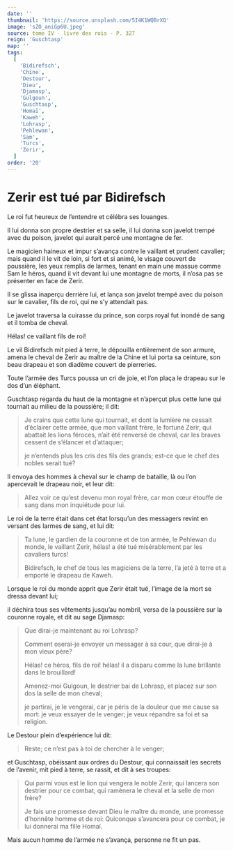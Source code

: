 ```yaml
---
date: ''
thumbnail: 'https://source.unsplash.com/5I4K1WQBrXQ'
image: 'sZO_aniGp6U.jpeg'
source: tome IV - livre des rois - P. 327
reign: 'Guschtasp'
map: ''
tags:
  [
    'Bidirefsch',
    'Chine',
    'Destour',
    'Dieu',
    'Djamasp',
    'Gulgoun',
    'Guschtasp',
    'Homaï',
    'Kaweh',
    'Lohrasp',
    'Pehlewan',
    'Sam',
    'Turcs',
    'Zerir',
  ]
order: '20'
---
```


# Zerir est tué par Bidirefsch

Le roi fut heureux de l’entendre et célébra ses louanges.

Il lui donna son propre destrier et sa selle, il lui donna son javelot trempé avec du poison, javelot qui aurait percé une montagne de fer.

Le magicien haineux et impur s’avança contre le vaillant et prudent cavalier; mais quand il le vit de loin, si fort et si animé, le visage couvert de poussière, les yeux remplis de larmes, tenant en main une massue comme Sam le héros, quand il vit devant lui une montagne de morts, il n’osa pas se présenter en face de Zerir.

Il se glissa inaperçu derrière lui, et lança son javelot trempé avec du poison sur le cavalier, fils de roi, qui ne s’y attendait pas.

Le javelot traversa la cuirasse du prince, son corps royal fut inondé de sang et il tomba de cheval.

Hélas! ce vaillant fils de roi!

Le vil Bidirefsch mit pied à terre, le dépouilla entièrement de son armure, amena le cheval de Zerir au maître de la Chine et lui porta sa ceinture, son beau drapeau et son diadème couvert de pierreries.

Toute l’armée des Turcs poussa un cri de joie, et l’on plaça le drapeau sur le dos d’un éléphant.

Guschtasp regarda du haut de la montagne et n’aperçut plus cette lune qui tournait au milieu de la poussière; il dit:

> Je crains que cette lune qui tournait, et dont la lumière ne cessait d’éclairer cette armée, que mon vaillant frère, le fortuné Zerir, qui abattait les lions féroces, n’ait été renversé de cheval, car les braves cessent de s’élancer et d’attaquer;
>
> je n’entends plus les cris des fils des grands; est-ce que le chef des nobles serait tué?

Il envoya des hommes à cheval sur le champ de bataille, là ou l’on apercevait le drapeau noir, et leur dit:

> Allez voir ce qu’est devenu mon royal frère, car mon cœur étouffe de sang dans mon inquiétude pour lui.

Le roi de la terre était dans cet état lorsqu’un des messagers revint en versant des larmes de sang, et lui dit:

> Ta lune, le gardien de la couronne et de ton armée, le Pehlewan du monde, le vaillant Zerir, hélas! a été tué misérablement par les cavaliers turcs!
>
> Bidirefsch, le chef de tous les magiciens de la terre, l’a jeté à terre et a emporté le drapeau de Kaweh.

Lorsque le roi du monde apprit que Zerir était tué, l’image de la mort se dressa devant lui;

il déchira tous ses vêtements jusqu’au nombril, versa de la poussière sur la couronne royale, et dit au sage Djamasp:

> Que dirai-je maintenant au roi Lohrasp?
>
> Comment oserai-je envoyer un messager à sa cour, que dirai-je à mon vieux père?
>
> Hélas! ce héros, fils de roi! hélas! il a disparu comme la lune brillante dans le brouillard!
>
> Amenez-moi Gulgoun, le destrier bai de Lohrasp, et placez sur son dos la selle de mon cheval;
>
> je partirai, je le vengerai, car je péris de la douleur que me cause sa mort: je veux essayer de le venger; je veux répandre sa foi et sa religion.

Le Destour plein d’expérience lui dit:

> Reste; ce n’est pas à toi de chercher à le venger;

et Guschtasp, obéissant aux ordres du Destour, qui connaissait les secrets de l’avenir, mit pied à terre, se rassit, et dit à ses troupes:

> Qui parmi vous est le lion qui vengera le noble Zerir, qui lancera son destrier pour ce combat, qui ramènera le cheval et la selle de mon frère?
>
> Je fais une promesse devant Dieu le maître du monde, une promesse d’honnête homme et de roi: Quiconque s’avancera pour ce combat, je lui donnerai ma fille Homaï.

Mais aucun homme de l’armée ne s’avança, personne ne fit un pas.
